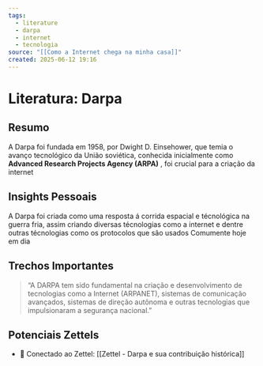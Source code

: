 ```yaml
---
tags:
  - literature
  - darpa
  - internet
  - tecnologia
source: "[[Como a Internet chega na minha casa]]"
created: 2025-06-12 19:16
---
```


# Literatura: Darpa

## Resumo

A Darpa foi fundada em 1958, por Dwight D. Einsehower, que temia o avanço tecnológico da União soviética, conhecida inicialmente como **Advanced Research Projects Agency (ARPA)** , foi crucial para a criação da internet 

## Insights Pessoais

A Darpa foi criada como uma resposta á corrida espacial e técnológica na guerra fria, assim criando diversas técnologias como a internet e dentre outras técnologias como os protocolos que são usados Comumente hoje em dia
## Trechos Importantes

> “A DARPA tem sido fundamental na criação e desenvolvimento de tecnologias como a Internet (ARPANET), sistemas de comunicação avançados, sistemas de direção autônoma e outras tecnologias que impulsionaram a segurança nacional.”

## Potenciais Zettels

- 🔗 Conectado ao Zettel: [[Zettel - Darpa e sua contribuição histórica]]
